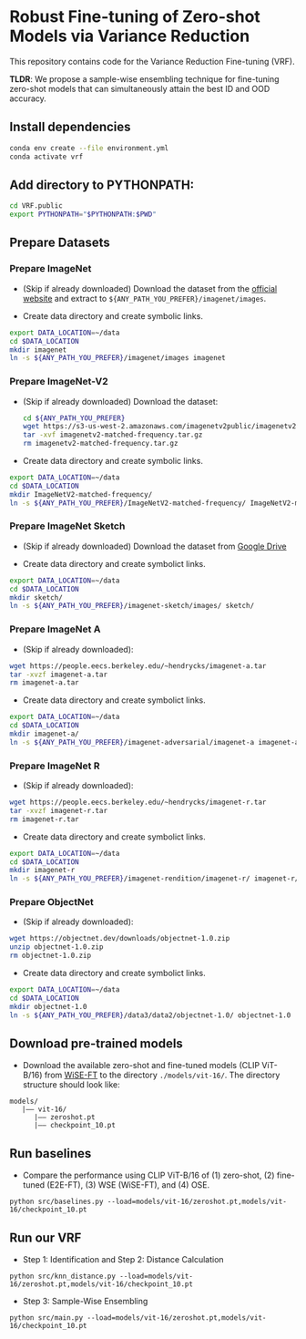 # Robust Fine-tuning of Zero-shot Models via Variance Reduction

This repository contains code for the Variance Reduction Fine-tuning (VRF).

**TLDR**: We propose a sample-wise ensembling technique for fine-tuning zero-shot models that can simultaneously attain the best ID and OOD accuracy.

## Install dependencies

```bash
conda env create --file environment.yml
conda activate vrf
```

## Add directory to PYTHONPATH:

```bash
cd VRF.public
export PYTHONPATH="$PYTHONPATH:$PWD"
```

## Prepare Datasets

### Prepare ImageNet

- (Skip if already downloaded) Download the dataset from the [official website](https://image-net.org/index.php) and extract to `${ANY_PATH_YOU_PREFER}/imagenet/images`.

- Create data directory and create symbolic links.
```bash
export DATA_LOCATION=~/data
cd $DATA_LOCATION
mkdir imagenet
ln -s ${ANY_PATH_YOU_PREFER}/imagenet/images imagenet
```

### Prepare ImageNet-V2

- (Skip if already downloaded) Download the dataset:
   ```bash
   cd ${ANY_PATH_YOU_PREFER}
   wget https://s3-us-west-2.amazonaws.com/imagenetv2public/imagenetv2-matched-frequency.tar.gz
   tar -xvf imagenetv2-matched-frequency.tar.gz
   rm imagenetv2-matched-frequency.tar.gz
   ```

- Create data directory and create symbolic links.
```bash
export DATA_LOCATION=~/data
cd $DATA_LOCATION
mkdir ImageNetV2-matched-frequency/
ln -s ${ANY_PATH_YOU_PREFER}/ImageNetV2-matched-frequency/ ImageNetV2-matched-frequency/
```

### Prepare ImageNet Sketch

- (Skip if already downloaded) Download the dataset from [Google Drive](https://drive.google.com/open?id=1Mj0i5HBthqH1p_yeXzsg22gZduvgoNeA)

- Create data directory and create symbolict links.
```bash
export DATA_LOCATION=~/data
cd $DATA_LOCATION
mkdir sketch/
ln -s ${ANY_PATH_YOU_PREFER}/imagenet-sketch/images/ sketch/
```

### Prepare ImageNet A

- (Skip if already downloaded):
```bash
wget https://people.eecs.berkeley.edu/~hendrycks/imagenet-a.tar
tar -xvzf imagenet-a.tar
rm imagenet-a.tar
```
- Create data directory and create symbolict links.
```bash
export DATA_LOCATION=~/data
cd $DATA_LOCATION
mkdir imagenet-a/
ln -s ${ANY_PATH_YOU_PREFER}/imagenet-adversarial/imagenet-a imagenet-a/
```

### Prepare ImageNet R

- (Skip if already downloaded):
```bash
wget https://people.eecs.berkeley.edu/~hendrycks/imagenet-r.tar
tar -xvzf imagenet-r.tar
rm imagenet-r.tar
```

- Create data directory and create symbolict links.
```bash
export DATA_LOCATION=~/data
cd $DATA_LOCATION
mkdir imagenet-r 
ln -s ${ANY_PATH_YOU_PREFER}/imagenet-rendition/imagenet-r/ imagenet-r/
```

### Prepare ObjectNet
- (Skip if already downloaded):
```bash
wget https://objectnet.dev/downloads/objectnet-1.0.zip
unzip objectnet-1.0.zip
rm objectnet-1.0.zip
```

- Create data directory and create symbolict links.
```bash
export DATA_LOCATION=~/data
cd $DATA_LOCATION
mkdir objectnet-1.0
ln -s ${ANY_PATH_YOU_PREFER}/data3/data2/objectnet-1.0/ objectnet-1.0
```

## Download pre-trained models

- Download the available zero-shot and fine-tuned models (CLIP ViT-B/16) from [WiSE-FT](https://drive.google.com/drive/folders/1f56kjpRKPiNSaUxNDtETEDRkbDkZnpCQ?usp=sharing) to the directory `./models/vit-16/`. The directory structure should look like:

```
models/
   |–– vit-16/ 
      |–– zeroshot.pt 
      |–– checkpoint_10.pt
```
## Run baselines

- Compare the performance using CLIP ViT-B/16 of (1) zero-shot, (2) fine-tuned (E2E-FT), (3) WSE (WiSE-FT), and (4) OSE.

```
python src/baselines.py --load=models/vit-16/zeroshot.pt,models/vit-16/checkpoint_10.pt
```

## Run our VRF

- Step 1: Identification and Step 2: Distance Calculation

```
python src/knn_distance.py --load=models/vit-16/zeroshot.pt,models/vit-16/checkpoint_10.pt
```

- Step 3: Sample-Wise Ensembling
```
python src/main.py --load=models/vit-16/zeroshot.pt,models/vit-16/checkpoint_10.pt
```






